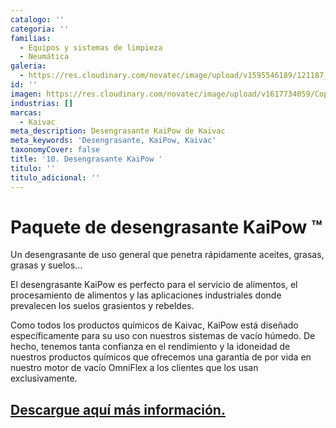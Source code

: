 ```yaml
---
catalogo: ''
categoria: ''
familias:
  - Equipos y sistemas de limpieza
  - Neumática
galeria:
  - https://res.cloudinary.com/novatec/image/upload/v1595546189/121187_uduoe1.jpg
id: ''
imagen: https://res.cloudinary.com/novatec/image/upload/v1617734059/Copia_de_Dise%C3%B1o_sin_t%C3%ADtulo_29_pcma5q.png
industrias: []
marcas:
  - Kaivac
meta_description: Desengrasante KaiPow de Kaivac
meta_keywords: 'Desengrasante, KaiPow, Kaivac'
taxonomyCover: false
title: '10. Desengrasante KaiPow '
titulo: ''
titulo_adicional: ''
---
```





# Paquete de desengrasante KaiPow ™

Un desengrasante de uso general que penetra rápidamente aceites, grasas, grasas y suelos...

El desengrasante KaiPow es perfecto para el servicio de alimentos, el procesamiento de alimentos y las aplicaciones industriales donde prevalecen los suelos grasientos y rebeldes.

Como todos los productos químicos de Kaivac, KaiPow está diseñado específicamente para su uso con nuestros sistemas de vacío húmedo. De hecho, tenemos tanta confianza en el rendimiento y la idoneidad de nuestros productos químicos que ofrecemos una garantía de por vida en nuestro motor de vacío OmniFlex a los clientes que los usan exclusivamente.

## [Descargue aquí más información.](https://synology01.novatec.cr:5001/d/f/560549783454922731)
